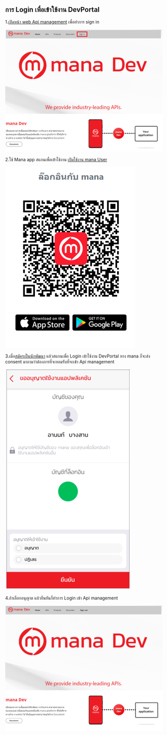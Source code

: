## การ Login เพื่อเข้าใช้งาน DevPortal

1.[เปิดหน้า web Api management](https://mana-apim-sandbox-test.developer.azure-api.net/) เพื่อทำการ sign in

![a](../img/Quickstarts/slm1.PNG)

2.ใช้ Mana app สแกนเพื่อเข้าใช้งาน [เปิดใช้งาน mana User](GettingStarted.md)

![a](../img/Quickstarts/slm2.PNG)

3.เมื่อ[สมัครเป็นนักพัฒนา](GettingStarted.md) แล้วสแกนเพื่อ Login เข้าใช้งาน DevPortal ทาง mana ก็จะส่ง consent มาถามว่าต้องการที่จะยอมรับที่จะเข้า Api management 


![a](../img/Quickstarts/slm3.PNG)

4.ถ้าเลือกอนุญาต แล้วยืนยันก็ทำการ Login เข้า Api management 

![a](../img/Quickstarts/slm4.PNG)